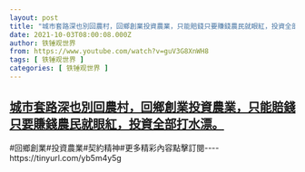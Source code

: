 ```yaml
---
layout: post
title: "城市套路深也別回農村，回鄉創業投資農業，只能賠錢只要賺錢農民就眼紅，投資全部打水漂。"
date: 2021-10-03T08:00:08.000Z
author: 铁锤观世界
from: https://www.youtube.com/watch?v=guV3G8XnWH8
tags: [ 铁锤观世界 ]
categories: [ 铁锤观世界 ]
---
```

<!--1633248008000-->
[城市套路深也別回農村，回鄉創業投資農業，只能賠錢只要賺錢農民就眼紅，投資全部打水漂。](https://www.youtube.com/watch?v=guV3G8XnWH8)
------

<div>
#回鄉創業#投資農業#契約精神#更多精彩內容點擊訂閱----https://tinyurl.com/yb5m4y5g
</div>
